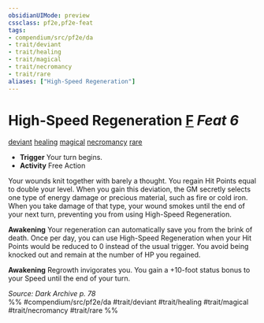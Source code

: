 ```yaml
---
obsidianUIMode: preview
cssclass: pf2e,pf2e-feat
tags:
- compendium/src/pf2e/da
- trait/deviant
- trait/healing
- trait/magical
- trait/necromancy
- trait/rare
aliases: ["High-Speed Regeneration"]
---
```

# High-Speed Regeneration  [F](chapter-9-playing-the-game.md#Actions "Free Action") *Feat 6*  
[deviant](deviant-da.md "Deviant Action & Ability Trait")  [healing](healing.md "Healing Effect Trait")  [magical](magical.md "Magical Item Trait")  [necromancy](necromancy.md "Necromancy School Trait")  [rare](rare.md "Rare Rarity Trait")  

- **Trigger** Your turn begins.
- **Activity** Free Action

Your wounds knit together with barely a thought. You regain Hit Points equal to double your level. When you gain this deviation, the GM secretly selects one type of energy damage or precious material, such as fire or cold iron. When you take damage of that type, your wound smokes until the end of your next turn, preventing you from using High-Speed Regeneration.

**Awakening** Your regeneration can automatically save you from the brink of death. Once per day, you can use High-Speed Regeneration when your Hit Points would be reduced to 0 instead of the usual trigger. You avoid being knocked out and remain at the number of HP you regained.

**Awakening** Regrowth invigorates you. You gain a +10-foot status bonus to your Speed until the end of your turn.

*Source: Dark Archive p. 78*  
%% #compendium/src/pf2e/da #trait/deviant #trait/healing #trait/magical #trait/necromancy #trait/rare %%
